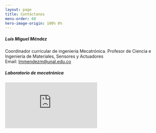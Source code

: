 ```yaml
---
layout: page
title: Contáctanos
menu-order: 60
hero-image-origin: 100% 0%
---
```


<div class="row">
<div class="col-xs-12 col-md-10 col-lg-8 col-md-offset-1 col-lg-offset-2" markdown="1">

##### Luis Miguel Méndez

Coordinador curricular de ingeniería Mecatrónica. Profesor de Ciencia e Ingeniería de Materiales, Sensores y Actuadores  
Email: [lmmendezm@unal.edu.co](mailto:lmmendezm@unal.edu.co)

##### Laboratorio de mecatrónica

<!-- Office: Rooms 15.11 and 15.12, Holder Building (1st Floor)  
Phone: +44 1865 283 274 -->

<iframe class="map" src="https://www.google.com/maps/embed?pb=!1m18!1m12!1m3!1d248.5468335224509!2d-74.082594926296!3d4.638746093324899!2m3!1f0!2f0!3f0!3m2!1i1024!2i768!4f13.1!3m3!1m2!1s0x8e3f9be2cd5415cd%3A0x11c196a33c0ec6a6!2sLaboratorio%20De%20Mecatronica%20UNAL!5e0!3m2!1ses!2sco!4v1743999401124!5m2!1ses!2sco" frameborder="0" style="border:0" allowfullscreen></iframe>


</div>
</div>